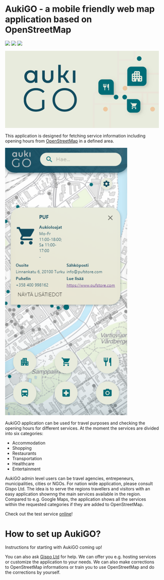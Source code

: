 # AukiGO - a mobile friendly web map application based on OpenStreetMap

![](https://github.com/GispoCoding/aukigo/workflows/Tests/badge.svg)
![](https://github.com/GispoCoding/aukigo/workflows/Build/badge.svg)
![](https://github.com/GispoCoding/aukigo/workflows/Deploy/badge.svg)

<img src="public/AukiGO_banner.png" alt="AukiGO" width="600"/>

This application is designed for fetching service information including opening hours from [OpenStreetMap](www.openstreetmap.org) in a defined area. 

<img src="public/AukiGO_screenshot.png" alt="AukiGO-käyttöliittymä" width="400"/>

AukiGO application can be used for travel purposes and checking the opening hours for different services. At the moment the services are divided into six categories:

- Accommodation
- Shopping
- Restaurants
- Transportation
- Healthcare
- Entertainment

AukiGO admin level users can be travel agencies, entrepeneurs, municipalities, cities or NGOs. For nation wide application, please consult Gispo Ltd. The idea is to serve the regions travellers and visitors with an easy application shownng the main services available in the region. Compared to e.g. Google Maps, the application shows all the services within the requested categories if they are added to OpenStreetMap. 

Check out the test service [online](https://aukigo.gispocoding.fi/)!

# How to set up AukiGO?

Instructions for starting with AukiGO coming up!
  
You can also ask [Gispo Ltd](www.gispo.fi) for help. We can offer you e.g. hosting services or customize the application to your needs. We can also make corrections to OpenStreetMap informations or train you to use OpenStreetMap and do the corrections by yourself. 